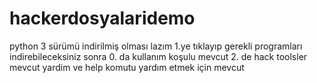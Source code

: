 # hackerdosyalaridemo
python 3 sürümü indirilmiş olması lazım 
1.ye tıklayıp gerekli programları indirebileceksiniz sonra 
0. da kullanım koşulu mevcut 
2. de hack toolsler mevcut 
yardim ve help komutu yardım etmek için mevcut 
